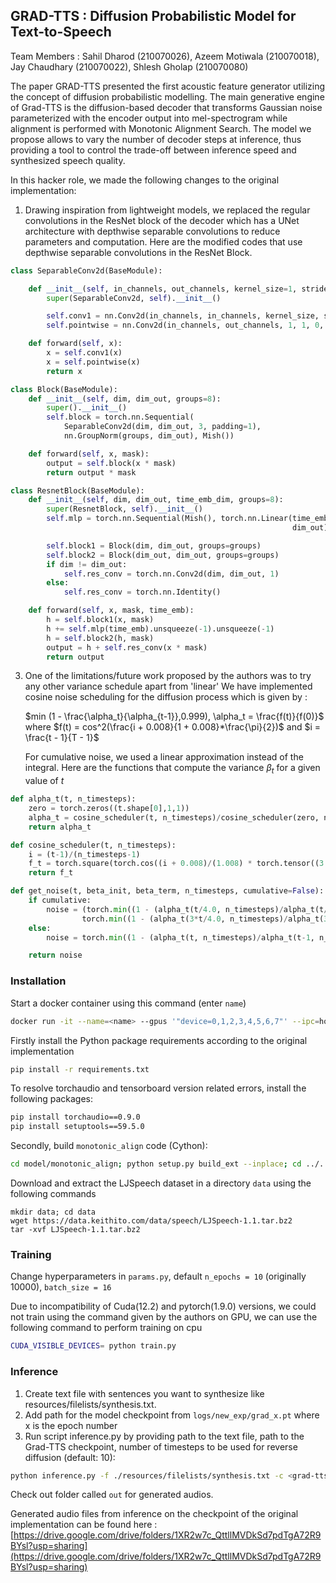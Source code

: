 ## GRAD-TTS : Diffusion Probabilistic Model for Text-to-Speech

Team Members : Sahil Dharod (210070026), Azeem Motiwala (210070018), Jay Chaudhary (210070022), Shlesh Gholap (210070080)

The paper GRAD-TTS presented the first acoustic feature generator utilizing the concept of diffusion probabilistic modelling. The main generative engine of Grad-TTS is the diffusion-based decoder that transforms Gaussian noise parameterized with the encoder output into mel-spectrogram while alignment is performed with Monotonic Alignment Search. The model we propose allows to vary the number of decoder steps at inference, thus providing a tool to control the trade-off between inference speed and synthesized speech quality.

In this hacker role, we made the following changes to the original implementation:
1) Drawing inspiration from lightweight models, we replaced the regular convolutions in the ResNet block of the decoder which has a UNet architecture with depthwise separable convolutions to reduce parameters and computation. Here are the modified codes that use depthwise separable convolutions in the ResNet Block.
```python
class SeparableConv2d(BaseModule):

    def __init__(self, in_channels, out_channels, kernel_size=1, stride=1, padding=0, dilation=1, bias=True):
        super(SeparableConv2d, self).__init__()

        self.conv1 = nn.Conv2d(in_channels, in_channels, kernel_size, stride, padding, dilation, groups=in_channels, bias=bias)
        self.pointwise = nn.Conv2d(in_channels, out_channels, 1, 1, 0, 1, 1, bias=bias)

    def forward(self, x):
        x = self.conv1(x)
        x = self.pointwise(x)
        return x

class Block(BaseModule):
    def __init__(self, dim, dim_out, groups=8):
        super().__init__()
        self.block = torch.nn.Sequential(
            SeparableConv2d(dim, dim_out, 3, padding=1),
            nn.GroupNorm(groups, dim_out), Mish())

    def forward(self, x, mask):
        output = self.block(x * mask)
        return output * mask

class ResnetBlock(BaseModule):
    def __init__(self, dim, dim_out, time_emb_dim, groups=8):
        super(ResnetBlock, self).__init__()
        self.mlp = torch.nn.Sequential(Mish(), torch.nn.Linear(time_emb_dim, 
                                                               dim_out))

        self.block1 = Block(dim, dim_out, groups=groups)
        self.block2 = Block(dim_out, dim_out, groups=groups)
        if dim != dim_out:
            self.res_conv = torch.nn.Conv2d(dim, dim_out, 1)
        else:
            self.res_conv = torch.nn.Identity()

    def forward(self, x, mask, time_emb):
        h = self.block1(x, mask)
        h += self.mlp(time_emb).unsqueeze(-1).unsqueeze(-1)
        h = self.block2(h, mask)
        output = h + self.res_conv(x * mask)
        return output

```
3) One of the limitations/future work proposed by the authors was to try any other variance schedule apart from 'linear'
   We have implemented cosine noise scheduling for the diffusion process which is given by :
   
   $min (1 - \frac{\alpha_t}{\alpha_{t-1}},0.999), \alpha_t = \frac{f(t)}{f(0)}$ where $f(t) = cos^2(\frac{i + 0.008}{1 + 0.008}*\frac{\pi}{2})$ and $i = \frac{t - 1}{T - 1}$

   For cumulative noise, we used a linear approximation instead of the integral. Here are the functions that compute the variance $\beta_t$ for a given value of $t$
   
```python
def alpha_t(t, n_timesteps):
    zero = torch.zeros((t.shape[0],1,1))
    alpha_t = cosine_scheduler(t, n_timesteps)/cosine_scheduler(zero, n_timesteps)
    return alpha_t

def cosine_scheduler(t, n_timesteps):
    i = (t-1)/(n_timesteps-1)
    f_t = torch.square(torch.cos((i + 0.008)/(1.008) * torch.tensor((3.14/2.0))))
    return f_t

def get_noise(t, beta_init, beta_term, n_timesteps, cumulative=False):
    if cumulative: 
        noise = (torch.min((1 - (alpha_t(t/4.0, n_timesteps)/alpha_t(t/4.0-1, n_timesteps))), torch.tensor(0.999)) + 
                torch.min((1 - (alpha_t(3*t/4.0, n_timesteps)/alpha_t(3*t/4.0-1, n_timesteps))), torch.tensor(0.999)))*(t/2)
    else:
        noise = torch.min((1 - (alpha_t(t, n_timesteps)/alpha_t(t-1, n_timesteps))), torch.tensor(0.999))

    return noise
```

### Installation
Start a docker container using this command (enter ```name```)
```bash
docker run -it --name=<name> --gpus '"device=0,1,2,3,4,5,6,7"' --ipc=host -p 4444:8888 -v `pwd`:/workspace nvcr.io/nvidia/pytorch:23.02-py3
```
Firstly install the Python package requirements according to the original implementation 
```bash
pip install -r requirements.txt
```
To resolve torchaudio and tensorboard version related errors, install the following packages:
```bash
pip install torchaudio==0.9.0
pip install setuptools==59.5.0
```
Secondly, build `monotonic_align` code (Cython):

```bash
cd model/monotonic_align; python setup.py build_ext --inplace; cd ../..
```
Download and extract the LJSpeech dataset in a directory ```data``` using the following commands
```
mkdir data; cd data
wget https://data.keithito.com/data/speech/LJSpeech-1.1.tar.bz2
tar -xvf LJSpeech-1.1.tar.bz2
```
### Training 
Change hyperparameters in ```params.py```, default ```n_epochs = 10``` (originally 10000), ```batch_size = 16```

Due to incompatibility of Cuda(12.2) and pytorch(1.9.0) versions, we could not train using the command given by the authors on GPU, we can use the following command to perform training on cpu
```bash
CUDA_VISIBLE_DEVICES= python train.py
```
### Inference
1) Create text file with sentences you want to synthesize like resources/filelists/synthesis.txt.
2) Add path for the model checkpoint from ```logs/new_exp/grad_x.pt``` where x is the epoch number
3) Run script inference.py by providing path to the text file, path to the Grad-TTS checkpoint, number of timesteps to be used for reverse diffusion (default: 10): 
```bash
python inference.py -f ./resources/filelists/synthesis.txt -c <grad-tts-checkpoint> -t <number-of-timesteps> 
```
Check out folder called ```out``` for generated audios.

Generated audio files from inference on the checkpoint of the original implementation can be found here : [https://drive.google.com/drive/folders/1XR2w7c_QttllMVDkSd7pdTgA72R9BYsl?usp=sharing](https://drive.google.com/drive/folders/1XR2w7c_QttllMVDkSd7pdTgA72R9BYsl?usp=sharing)
